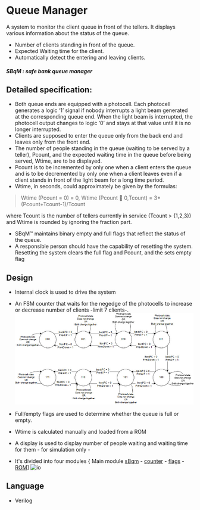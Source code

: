 # Queue Manager
A system to monitor the client queue in front of the tellers. 
It displays various information about the status of the queue.
- Number of clients standing in front of the queue.
- Expected Waiting time for the client.
- Automatically detect the entering and leaving clients. 

##### SBqM : safe bank queue manager

## Detailed specification:
- Both queue ends are equipped with a photocell. Each photocell generates a logic ‘1’ signal if nobody interrupts a light beam generated at the corresponding queue end. When the light beam is interrupted, the photocell output changes to logic ‘0’ and stays at that value until it is no longer interrupted.
- Clients are supposed to enter the queue only from the back end and leaves only from the front end.
- The number of people standing in the queue (waiting to be served by a teller), Pcount, and the expected waiting time in the queue before being served, Wtime, are to be displayed.
- Pcount is to be incremented by only one when a client enters the queue and is to be decremented by only one when a client leaves even if a client stands in front of the light beam for a long time period.
- Wtime, in seconds, could approximately be given by the formulas: 
> Wtime (Pcount = 0) = 0, 
> Wtime (Pcount  0,Tcount) = 3*(Pcount+Tcount-1)/Tcount

where Tcount is the number of tellers currently in service (Tcount > {1,2,3}) and Wtime is rounded by ignoring the fraction part.
- SBqM™ maintains binary empty and full flags that reflect the status of the queue.
- A responsible person should have the capability of resetting the system. Resetting the system clears the full flag and Pcount, and the sets empty flag

## Design 
- Internal clock is used to drive the system 
- An FSM counter that waits for the negedge of the photocells to increase or decrease number of clients -limit 7 clients-.
![Moore](FSMcounter.jpg)

- Full/empty flags are used to determine whether  the queue is full or empty.
- Wtime is calculated manually and loaded from a ROM 
- A display is used to display number of people waiting and waiting time for them - for simulation only -
- It's divided into four modules {  Main module [sBqm](src/sBqm.v) - [counter](src/counter.v) - [flags](src/flags.v) - [ROM](src/ROM.v)]
![io](icon.jpg)


## Language
- Verilog
